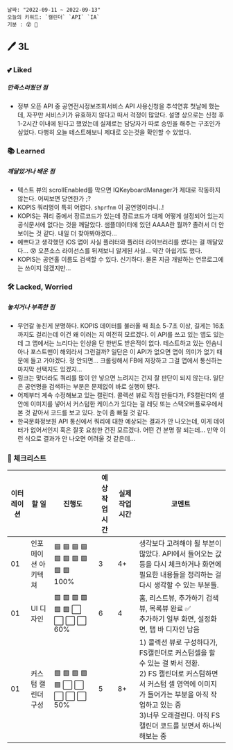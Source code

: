 ```
날짜: "2022-09-11 ~ 2022-09-13"
오늘의 키워드: `캘린더` `API` `IA` 
기분 : 😵 🤔
```

## 🖊 3L

### 💕 Liked
##### 만족스러웠던 점 

- 정부 오픈 API 중 공연전시정보조회서비스 API 사용신청을 추석연휴 첫날에 했는데, 자꾸만 서비스키가 유효하지 않다고 떠서 걱정이 많았다. 설명 상으로는 신청 후 1-2시간 이내에 된다고 했었는데 실제로는 담당자가 따로 승인을 해주는 구조인가 싶었다. 다행히 오늘 테스트해보니 제대로 오는것을 확인할 수 있었다. 



### 📚 Learned
##### 깨달았거나 배운 점

- 텍스트 뷰의 scrollEnabled를 막으면 IQKeyboardManager가 제대로 작동하지 않는다. 어찌보면 당연한가 ;?  
- KOPIS 쿼리명이 특히 어렵다. `shprfnm` 이 공연명이라니..! 
- KOPIS는 쿼리 중에서 장르코드가 있는데 장르코드가 대체 어떻게 설정되어 있는지 공식문서에 없다는 것을 깨달았다. 샘플데이터에 있던 AAAA란 뭘까? 졸려서 더 안보이는 것 같다. 내일 더 찾아봐야겠다... 
- 예쁘다고 생각했던 iOS 앱이 사실 플러터와 플러터 라이브러리를 썼다는 걸 깨달았다... 😵 오픈소스 라이선스를 뒤져보니 알게된 사실... 약간 아쉽기도 했다.
- KOPIS는 공연홀 이름도 검색할 수 있다. 신기하다. 물론 지금 개발하는 연뮤로그에는 쓰이지 않겠지만... 

### 🛠 Lacked, Worried
##### 놓치거나 부족한 점

- 무언갈 놓친게 분명하다. KOPIS 데이터를 불러올 때 최소 5-7초 이상, 길게는 16초까지도 걸리는데 이건 왜 이러는 지 여전히 모르겠다. 이 API를 쓰고 있는 앱도 있는데 그 앱에서는  느리다는 인상을 단 한번도 받은적이 없다. 테스트하고 있는 인솜니아나 포스트맨이 해외라서 그런걸까? 일단은 이 API가 없으면 앱이 의미가 없기 때문에 들고 가야겠다. 정 안되면... 크롤링해서 FB에 저장하고 그걸 앱에서 통신하는 마지막 선택지도 있겠지... 
- 링크는 맞더라도 쿼리를 많이 안 넣으면 느려지는 건지 잘 판단이 되지 않는다. 일단은 공연명을 검색하는 부분은 문제없이 바로 실행이 됐다. 
- 어제부터 계속 수정해보고 있는 캘린더. 콜렉션 뷰로 직접 만들다가, FS캘린더의 셀 안에 이미지를 넣어서 커스텀한 케이스가 있다는 걸 레딧 또는 스택오버플로우에서 본 것 같아서 코드를 보고 있다. 눈이 좀 빠질 것 같다. 
- 한국문화정보원 API 통신에서 쿼리에 대한 예상되는 결과가 안 나오는데, 이게 데이터가 없어서인지 혹은 잘못 요청한 건진 모르겠다. 어떤 건 분명 잘 되는데... 만약 이런 식으로 결과가 안 나오면 어려울 것 같은데...   

### 🧸 체크리스트 

| 이터레이션 | 할 일 | 진행도 | 예상 작업시간 | 실제 작업시간 | 코멘트 |
| ---    | ---  | ---  |  ---      | ---       | --- | 
| 01  | 인포메이션 아키텍쳐  | 🟩 🟩 🟩 🟩 🟩 🟩 🟩 🟩 🟩 🟩 100% | 3 | 4+ | 생각보다 고려해야 될 부분이 많았다. API에서 들어오는 값 등을 다시 체크하거나 화면에 필요한 내용들을 정리하는 걸 다시 생각할 수 있는 부분들.  | 
| 01  | UI 디자인 | 🟩 🟩 🟩 🟩 🟩 🟩 ⬜️ ⬜️ ⬜️ ⬜️  60%  | 6 | 4 | 홈, 리스트뷰, 추가하기 검색뷰, 목록뷰 완료 ✅ <br>추가하기 일부 화면, 설정화면, 탭 바 디자인 남음    | 
| 01  | 커스텀 캘린더 구성 |  🟩 🟩 🟩 🟩 🟩 ⬜️ ⬜️ ⬜️ ⬜️ ⬜️ 50% | 5 | 8+ |  1) 콜렉션 뷰로 구성하다가, FS캘린더로 커스텀셀을 할 수 있는 걸 봐서 전환. <br>2) FS 캘린더로 커스텀하면서 커스텀 셀 영역에 이미지가 들어가는 부분을 아직 작업하고 있는 중<br>3)너무 오래걸린다. 아직 FS캘린더 코드를 보면서 하나씩 해보는 중   |
